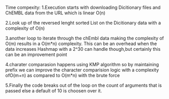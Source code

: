 Time compexity:
1.Execution starts with downloading Dicitionary files and ChEMBL data from the URL which is linear O(n)

2.Look up of the reversed lenght sorted List on the Dicitionary data with a complexity of O(n)

3.another loop to iterate through the chEmbl data making the complexity of O(m)
 results in a O(m*n) complexity.
 This can be an overhead when the data increases
 Hashmap with a 2^30 can handle though,but certainly this can be an improvement point
 
4.charater comparasion happens using KMP algorithm so by maintaining prefix we can improve the character comparision logic 
with a complexity ofO(m+n) as compared to O(m*n) with the brute force

5.Finally the code breaks out of the loop on the count of arguments that is passed else a default of 10 is choosen over it.
